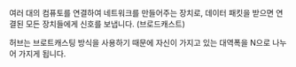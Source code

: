여러 대의 컴퓨토를 연결하여 네트워크를 만들어주는 장치로, 데이터 패킷을 받으면 연결된 모든 장치들에게 신호를 보냅니다. (브로드캐스트)  

허브는 브로트캐스팅 방식을 사용하기 때문에 자신이 가지고 있는 대역폭을 N으로 나누어 가지게 됩니다.